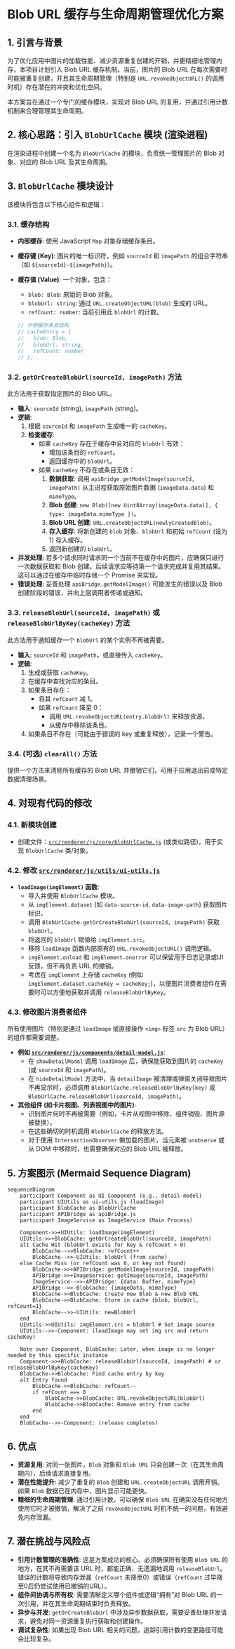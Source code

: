 # Blob URL 缓存与生命周期管理优化方案

## 1. 引言与背景

为了优化应用中图片的加载性能、减少资源重复创建的开销，并更精细地管理内存，本项目计划引入 Blob URL 缓存机制。当前，图片的 Blob URL 在每次需要时可能被重复创建，并且其生命周期管理（特别是 `URL.revokeObjectURL()` 的调用时机）存在潜在的冲突和优化空间。

本方案旨在通过一个专门的缓存模块，实现对 Blob URL 的复用，并通过引用计数机制来合理管理其生命周期。

## 2. 核心思路：引入 `BlobUrlCache` 模块 (渲染进程)

在渲染进程中创建一个名为 `BlobUrlCache` 的模块，负责统一管理图片的 Blob 对象、对应的 Blob URL 及其生命周期。

## 3. `BlobUrlCache` 模块设计

该模块将包含以下核心组件和逻辑：

### 3.1. 缓存结构

*   **内部缓存**: 使用 JavaScript `Map` 对象存储缓存条目。
*   **缓存键 (Key)**: 图片的唯一标识符，例如 `sourceId` 和 `imagePath` 的组合字符串（如 `${sourceId}-${imagePath}`）。
*   **缓存值 (Value)**: 一个对象，包含：
    *   `blob: Blob`: 原始的 Blob 对象。
    *   `blobUrl: string`: 通过 `URL.createObjectURL(blob)` 生成的 URL。
    *   `refCount: number`: 当前引用此 `blobUrl` 的计数。

    ```javascript
    // 示例缓存条目结构
    // cacheEntry = {
    //   blob: Blob,
    //   blobUrl: string,
    //   refCount: number
    // };
    ```

### 3.2. `getOrCreateBlobUrl(sourceId, imagePath)` 方法

此方法用于获取指定图片的 Blob URL。

*   **输入**: `sourceId` (string), `imagePath` (string)。
*   **逻辑**:
    1.  根据 `sourceId` 和 `imagePath` 生成唯一的 `cacheKey`。
    2.  **检查缓存**:
        *   如果 `cacheKey` 存在于缓存中且对应的 `blobUrl` 有效：
            *   增加该条目的 `refCount`。
            *   返回缓存中的 `blobUrl`。
        *   如果 `cacheKey` 不存在或条目无效：
            1.  **数据获取**: 调用 `apiBridge.getModelImage(sourceId, imagePath)` 从主进程获取原始图片数据 (`imageData.data`) 和 `mimeType`。
            2.  **Blob 创建**: `new Blob([new Uint8Array(imageData.data)], { type: imageData.mimeType })`。
            3.  **Blob URL 创建**: `URL.createObjectURL(newlyCreatedBlob)`。
            4.  **存入缓存**: 将新创建的 `blob` 对象、`blobUrl` 和初始 `refCount` (设为 1) 存入缓存。
            5.  返回新创建的 `blobUrl`。
*   **并发处理**: 若多个请求同时请求同一个当前不在缓存中的图片，应确保只进行一次数据获取和 Blob 创建。后续请求应等待第一个请求完成并复用其结果。这可以通过在缓存中临时存储一个 Promise 来实现。
*   **错误处理**: 妥善处理 `apiBridge.getModelImage()` 可能发生的错误以及 Blob 创建阶段的错误，并向上层调用者传递或通知。

### 3.3. `releaseBlobUrl(sourceId, imagePath)` 或 `releaseBlobUrlByKey(cacheKey)` 方法

此方法用于通知缓存一个 `blobUrl` 的某个实例不再被需要。

*   **输入**: `sourceId` 和 `imagePath`，或直接传入 `cacheKey`。
*   **逻辑**:
    1.  生成或获取 `cacheKey`。
    2.  在缓存中查找对应的条目。
    3.  如果条目存在：
        *   将其 `refCount` 减 1。
        *   如果 `refCount` 降至 0：
            *   调用 `URL.revokeObjectURL(entry.blobUrl)` 来释放资源。
            *   从缓存中移除该条目。
    4.  如果条目不存在（可能由于错误的 key 或重复释放），记录一个警告。

### 3.4. (可选) `clearAll()` 方法

提供一个方法来清除所有缓存的 Blob URL 并撤销它们，可用于应用退出前或特定数据清理场景。

## 4. 对现有代码的修改

### 4.1. 新模块创建

*   创建文件：[`src/renderer/js/core/blobUrlCache.js`](src/renderer/js/core/blobUrlCache.js) (或类似路径)，用于实现 `BlobUrlCache` 类/对象。

### 4.2. 修改 [`src/renderer/js/utils/ui-utils.js`](src/renderer/js/utils/ui-utils.js)

*   **`loadImage(imgElement)` 函数**:
    *   导入并使用 `BlobUrlCache` 模块。
    *   从 `imgElement.dataset` (如 `data-source-id`, `data-image-path`) 获取图片标识。
    *   调用 `BlobUrlCache.getOrCreateBlobUrl(sourceId, imagePath)` 获取 `blobUrl`。
    *   将返回的 `blobUrl` 赋值给 `imgElement.src`。
    *   移除 `loadImage` 函数内部原有的 `URL.revokeObjectURL()` 调用逻辑。
    *   `imgElement.onload` 和 `imgElement.onerror` 可以保留用于日志记录或UI反馈，但不再负责 URL 的撤销。
    *   考虑在 `imgElement` 上存储 `cacheKey` (例如 `imgElement.dataset.cacheKey = cacheKey;`)，以便图片消费者组件在需要时可以方便地获取并调用 `releaseBlobUrlByKey`。

### 4.3. 修改图片消费者组件

所有使用图片（特别是通过 `loadImage` 或直接操作 `<img>` 标签 `src` 为 Blob URL）的组件都需要调整。

*   **例如 [`src/renderer/js/components/detail-model.js`](src/renderer/js/components/detail-model.js)**:
    *   在 `showDetailModel` 调用 `loadImage` 后，确保能获取到图片的 `cacheKey` (或 `sourceId` 和 `imagePath`)。
    *   在 `hideDetailModel` 方法中，当 `detailImage` 被清理或弹窗关闭导致图片不再显示时，必须调用 `BlobUrlCache.releaseBlobUrlByKey(key)` 或 `BlobUrlCache.releaseBlobUrl(sourceId, imagePath)`。
*   **其他组件 (如卡片视图、列表视图中的图片)**:
    *   识别图片何时不再被需要（例如，卡片从视图中移除、组件销毁、图片源被替换）。
    *   在这些确切的时机调用 `BlobUrlCache` 的释放方法。
    *   对于使用 `IntersectionObserver` 懒加载的图片，当元素被 `unobserve` 或从 DOM 中移除时，也需要确保对应的 Blob URL 被释放。

## 5. 方案图示 (Mermaid Sequence Diagram)

```mermaid
sequenceDiagram
    participant Component as UI Component (e.g., detail-model)
    participant UIUtils as ui-utils.js (loadImage)
    participant BlobCache as BlobUrlCache
    participant APIBridge as apiBridge.js
    participant ImageService as ImageService (Main Process)

    Component->>+UIUtils: loadImage(imgElement)
    UIUtils->>+BlobCache: getOrCreateBlobUrl(sourceId, imagePath)
    alt Cache Hit (blobUrl exists for key & refCount > 0)
        BlobCache-->>BlobCache: refCount++
        BlobCache-->>-UIUtils: blobUrl (from cache)
    else Cache Miss (or refCount was 0, or key not found)
        BlobCache->>+APIBridge: getModelImage(sourceId, imagePath)
        APIBridge->>+ImageService: getImage(sourceId, imagePath)
        ImageService-->>-APIBridge: {data: Buffer, mimeType}
        APIBridge-->>-BlobCache: {imageData, mimeType}
        BlobCache->>BlobCache: Create new Blob & new Blob URL
        BlobCache->>BlobCache: Store in cache {blob, blobUrl, refCount=1}
        BlobCache-->>-UIUtils: newBlobUrl
    end
    UIUtils->>UIUtils: imgElement.src = blobUrl # Set image source
    UIUtils-->>-Component: (loadImage may set img src and return cacheKey)

    Note over Component, BlobCache: Later, when image is no longer needed by this specific instance
    Component->>+BlobCache: releaseBlobUrl(sourceId, imagePath) # or releaseBlobUrlByKey(cacheKey)
    BlobCache->>BlobCache: Find cache entry by key
    alt Entry found
        BlobCache->>BlobCache: refCount--
        if refCount === 0
            BlobCache->>BlobCache: URL.revokeObjectURL(blobUrl)
            BlobCache->>BlobCache: Remove entry from cache
        end
    end
    BlobCache-->>-Component: (release completes)
```

## 6. 优点

*   **资源复用**: 对同一张图片，`Blob` 对象和 `Blob URL` 只会创建一次（在其生命周期内），后续请求直接复用。
*   **潜在性能提升**: 减少了重复的 `Blob` 创建和 `URL.createObjectURL` 调用开销。如果 `Blob` 数据已在内存中，图片显示可能更快。
*   **精细的生命周期管理**: 通过引用计数，可以确保 `Blob URL` 在确实没有任何地方使用它时才被撤销，解决了之前 `revokeObjectURL` 时机不统一的问题，有效避免内存泄漏。

## 7. 潜在挑战与风险点

*   **引用计数管理的准确性**: 这是方案成功的核心。必须确保所有使用 `Blob URL` 的地方，在其不再需要该 URL 时，都能正确、无遗漏地调用 `releaseBlobUrl`。错误的计数将导致内存泄漏（`refCount` 未降至0）或错误（`refCount` 过早降至0后仍尝试使用已撤销的URL）。
*   **组件间协调与所有权**: 需要清晰定义哪个组件或逻辑“拥有”对 Blob URL 的一次引用，并在其生命周期结束时负责释放。
*   **异步与并发**: `getOrCreateBlobUrl` 中涉及异步数据获取，需要妥善处理并发请求，避免对同一资源重复执行获取和创建操作。
*   **调试复杂性**: 如果出现 Blob URL 相关的问题，追踪引用计数的变更路径可能会比较复杂。